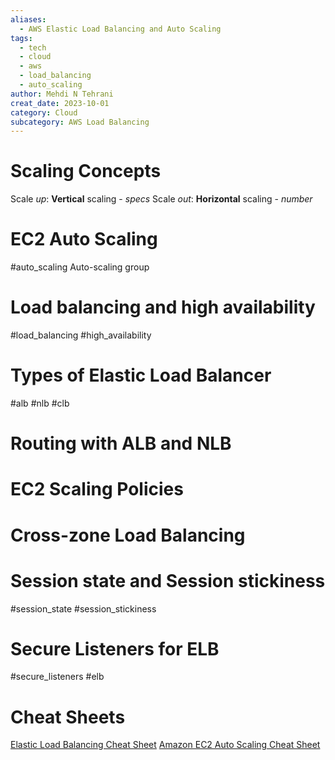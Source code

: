 ```yaml
---
aliases:
  - AWS Elastic Load Balancing and Auto Scaling
tags:
  - tech
  - cloud
  - aws
  - load_balancing
  - auto_scaling
author: Mehdi N Tehrani
creat_date: 2023-10-01
category: Cloud
subcategory: AWS Load Balancing
---
```


# Scaling Concepts
Scale *up*: **Vertical** scaling - *specs*
Scale *out*: **Horizontal** scaling - *number*

# EC2 Auto Scaling
#auto_scaling
Auto-scaling group


# Load balancing and high availability
#load_balancing #high_availability


# Types of Elastic Load Balancer
#alb #nlb #clb


# Routing with ALB and NLB


# EC2 Scaling Policies


# Cross-zone Load Balancing



# Session state and Session stickiness
#session_state #session_stickiness


# Secure Listeners for ELB
#secure_listeners #elb


# Cheat Sheets
[Elastic Load Balancing Cheat Sheet](https://digitalcloud.training/certification-training/aws-solutions-architect-associate/compute/elastic-load-balancing/)
[Amazon EC2 Auto Scaling Cheat Sheet](https://digitalcloud.training/certification-training/aws-solutions-architect-associate/compute/aws-auto-scaling/)